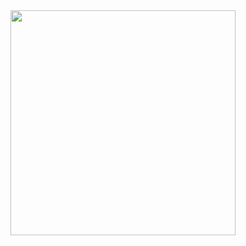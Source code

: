 <div align = "center"><img src="https://user-images.githubusercontent.com/125480129/228380860-edb179e1-12f4-4998-9c1c-4334f995d4cb.gif"
     width="360"
     height="360"></div>
